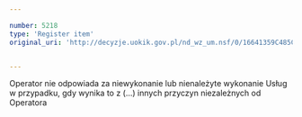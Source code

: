 ```yaml
---

number: 5218
type: 'Register item'
original_uri: 'http://decyzje.uokik.gov.pl/nd_wz_um.nsf/0/16641359C485C256C1257BCD003E1B69?OpenDocument'


---
```


Operator nie odpowiada za niewykonanie lub nienależyte wykonanie Usług w przypadku, gdy wynika to z (...) innych przyczyn niezależnych od Operatora
